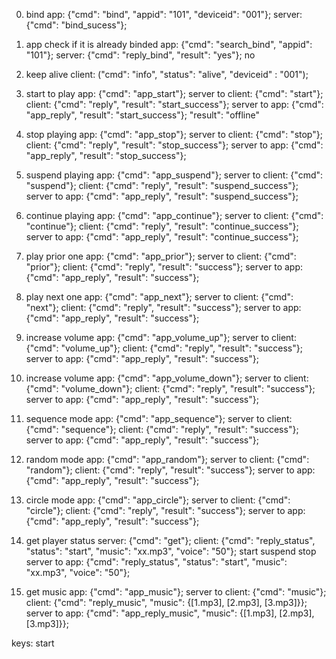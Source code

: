 0. bind
app: {"cmd": "bind", "appid": "101", "deviceid": "001"};
server: {"cmd": "bind_sucess"};

0. app check if it is already binded
app: {"cmd": "search_bind", "appid": "101"};
server: {"cmd": "reply_bind", "result": "yes"};  no

1. keep alive
client: ("cmd": "info", "status": "alive", "deviceid" : "001");

2. start to play
app: {"cmd": "app_start"};
server to client: {"cmd": "start"};
client: {"cmd": "reply", "result": "start_success"};
server to app: {"cmd": "app_reply", "result": "start_success"};    "result": "offline"

3. stop playing
app: {"cmd": "app_stop"};
server to client: {"cmd": "stop"};
client: {"cmd": "reply", "result": "stop_success"};
server to app: {"cmd": "app_reply", "result": "stop_success"};

4. suspend playing
app: {"cmd": "app_suspend"};
server to client: {"cmd": "suspend"};
client: {"cmd": "reply", "result": "suspend_success"};
server to app: {"cmd": "app_reply", "result": "suspend_success"};

5. continue playing
app: {"cmd": "app_continue"};
server to client: {"cmd": "continue"};
client: {"cmd": "reply", "result": "continue_success"};
server to app: {"cmd": "app_reply", "result": "continue_success"};

6. play prior one
app: {"cmd": "app_prior"};
server to client: {"cmd": "prior"};
client: {"cmd": "reply", "result": "success"};
server to app: {"cmd": "app_reply", "result": "success"};

7. play next one
app: {"cmd": "app_next"};
server to client: {"cmd": "next"};
client: {"cmd": "reply", "result": "success"};
server to app: {"cmd": "app_reply", "result": "success"};

8. increase volume
app: {"cmd": "app_volume_up"};
server to client: {"cmd": "volume_up"};
client: {"cmd": "reply", "result": "success"};
server to app: {"cmd": "app_reply", "result": "success"};

9. increase volume
app: {"cmd": "app_volume_down"};
server to client: {"cmd": "volume_down"};
client: {"cmd": "reply", "result": "success"};
server to app: {"cmd": "app_reply", "result": "success"};

10. sequence mode
app: {"cmd": "app_sequence"};
server to client: {"cmd": "sequence"};
client: {"cmd": "reply", "result": "success"};
server to app: {"cmd": "app_reply", "result": "success"};

11. random mode
app: {"cmd": "app_random"};
server to client: {"cmd": "random"};
client: {"cmd": "reply", "result": "success"};
server to app: {"cmd": "app_reply", "result": "success"};

12. circle mode
app: {"cmd": "app_circle"};
server to client: {"cmd": "circle"};
client: {"cmd": "reply", "result": "success"};
server to app: {"cmd": "app_reply", "result": "success"};

13. get player status
server: {"cmd": "get"};
client: {"cmd": "reply_status", "status": "start", "music": "xx.mp3", "voice": "50"}; start suspend stop
server to app: {"cmd": "reply_status", "status": "start", "music": "xx.mp3", "voice": "50"};

14. get music
app: {"cmd": "app_music"};
server to client: {"cmd": "music"};
client: {"cmd": "reply_music", "music": {[1.mp3], [2.mp3], [3.mp3]}};
server to app: {"cmd": "app_reply_music", "music": {[1.mp3], [2.mp3], [3.mp3]}};

keys:
start
